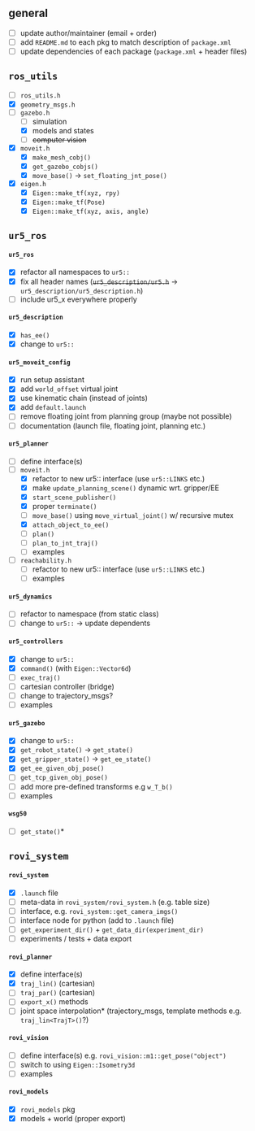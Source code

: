 ## general

- [ ] update author/maintainer (email + order)
- [ ] add `README.md` to each pkg to match description of `package.xml`
- [ ] update dependencies of each package (`package.xml` + header files)

## `ros_utils`

- [ ] `ros_utils.h`
- [x] `geometry_msgs.h`
- [ ] `gazebo.h`
	- [ ] simulation
	- [x] models and states
	- [ ] ~~computer vision~~
- [x] `moveit.h`
	- [x] `make_mesh_cobj()`
	- [x] `get_gazebo_cobjs()`
	- [x] `move_base()` → `set_floating_jnt_pose()`
- [x] `eigen.h`
	- [x] `Eigen::make_tf(xyz, rpy)`
	- [x] `Eigen::make_tf(Pose)`
	- [x] `Eigen::make_tf(xyz, axis, angle)`

## `ur5_ros`

#### `ur5_ros`

- [x] refactor all namespaces to `ur5::`
- [x] fix all header names (~~`ur5_description/ur5.h`~~ → `ur5_description/ur5_description.h`)
- [ ] include ur5_x everywhere properly

#### `ur5_description`

- [x] `has_ee()`
- [x] change to `ur5::`

#### `ur5_moveit_config`

- [x] run setup assistant
- [x] add `world_offset` virtual joint
- [x] use kinematic chain (instead of joints)
- [x] add `default.launch`
- [ ] remove floating joint from planning group (maybe not possible)
- [ ] documentation (launch file, floating joint, planning etc.)

#### `ur5_planner`

- [ ] define interface(s)
- [ ] `moveit.h`
	- [x] refactor to new ur5:: interface (use `ur5::LINKS` etc.)
	- [x] make `update_planning_scene()` dynamic wrt. gripper/EE
	- [x] `start_scene_publisher()`
	- [x] proper `terminate()`
	- [ ] `move_base()` using `move_virtual_joint()` w/ recursive mutex
	- [x] `attach_object_to_ee()`
	- [ ] `plan()`
	- [ ] `plan_to_jnt_traj()`
	- [ ] examples
- [ ] `reachability.h`
	- [ ] refactor to new ur5:: interface (use `ur5::LINKS` etc.)
	- [ ] examples

#### `ur5_dynamics`

- [ ] refactor to namespace (from static class)
- [ ] change to `ur5::` → update dependents

#### `ur5_controllers`

- [x] change to `ur5::`
- [x] `command()` (with `Eigen::Vector6d`)
- [ ] `exec_traj()`
- [ ] cartesian controller (bridge)
- [ ] change to trajectory_msgs?
- [ ] examples

#### `ur5_gazebo`

- [x] change to `ur5::`
- [x] `get_robot_state()` → `get_state()`
- [x] `get_gripper_state()` → `get_ee_state()`
- [x] `get_ee_given_obj_pose()`
- [ ] `get_tcp_given_obj_pose()`
- [ ] add more pre-defined transforms e.g `w_T_b()`
- [ ] examples

#### `wsg50`

- [ ] `get_state()`*

## `rovi_system`

#### `rovi_system`

- [x] `.launch` file
- [ ] meta-data in `rovi_system/rovi_system.h` (e.g. table size)
- [ ] interface, e.g. `rovi_system::get_camera_imgs()`
- [ ] interface node for python (add to `.launch` file)
- [ ] `get_experiment_dir()` + `get_data_dir(experiment_dir)`
- [ ] experiments / tests + data export

#### `rovi_planner`

- [x] define interface(s)
- [x] `traj_lin()` (cartesian)
- [ ] `traj_par()` (cartesian)
- [ ] `export_x()` methods
- [ ] joint space interpolation* (trajectory_msgs, template methods e.g. `traj_lin<TrajT>()`?)

#### `rovi_vision`

- [ ] define interface(s) e.g. `rovi_vision::m1::get_pose("object")`
- [ ] switch to using `Eigen::Isometry3d`
- [ ] examples

#### `rovi_models`

- [x] `rovi_models` pkg
- [x] models + world (proper export)
